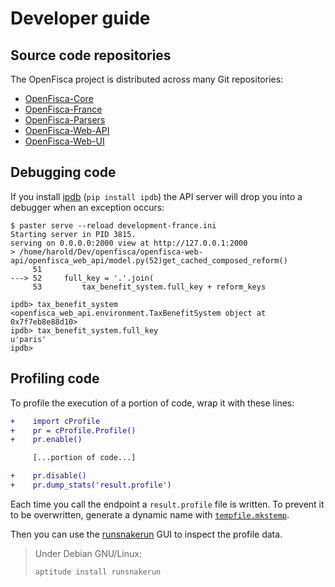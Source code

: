 # Developer guide

## Source code repositories

The OpenFisca project is distributed across many Git repositories:

* [OpenFisca-Core](https://github.com/openfisca/openfisca-core)
* [OpenFisca-France](https://github.com/openfisca/openfisca-france)
* [OpenFisca-Parsers](https://github.com/openfisca/openfisca-parsers)
* [OpenFisca-Web-API](https://github.com/openfisca/openfisca-web-api)
* [OpenFisca-Web-UI](https://github.com/openfisca/openfisca-web-api)

## Debugging code

If you install [ipdb](https://github.com/gotcha/ipdb) (`pip install ipdb`) the API server will drop you into a debugger when an exception occurs:

```
$ paster serve --reload development-france.ini
Starting server in PID 3815.
serving on 0.0.0.0:2000 view at http://127.0.0.1:2000
> /home/harold/Dev/openfisca/openfisca-web-api/openfisca_web_api/model.py(52)get_cached_composed_reform()
     51
---> 52     full_key = '.'.join(
     53         tax_benefit_system.full_key + reform_keys

ipdb> tax_benefit_system
<openfisca_web_api.environment.TaxBenefitSystem object at 0x7f7eb8e88d10>
ipdb> tax_benefit_system.full_key
u'paris'
ipdb>
```

## Profiling code

To profile the execution of a portion of code, wrap it with these lines:

```diff
+    import cProfile
+    pr = cProfile.Profile()
+    pr.enable()

     [...portion of code...]

+    pr.disable()
+    pr.dump_stats('result.profile')
```

Each time you call the endpoint a `result.profile` file is written.
To prevent it to be overwritten, generate a dynamic name with [`tempfile.mkstemp`](https://docs.python.org/2/library/tempfile.html#tempfile.mkstemp).

Then you can use the [runsnakerun](http://www.vrplumber.com/programming/runsnakerun/) GUI to inspect the profile data.

> Under Debian GNU/Linux:
>
>     aptitude install runsnakerun

